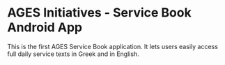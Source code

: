 # AGES Initiatives - Service Book Android App

This is the first AGES Service Book application. It lets users easily access full daily service texts in Greek and in English.